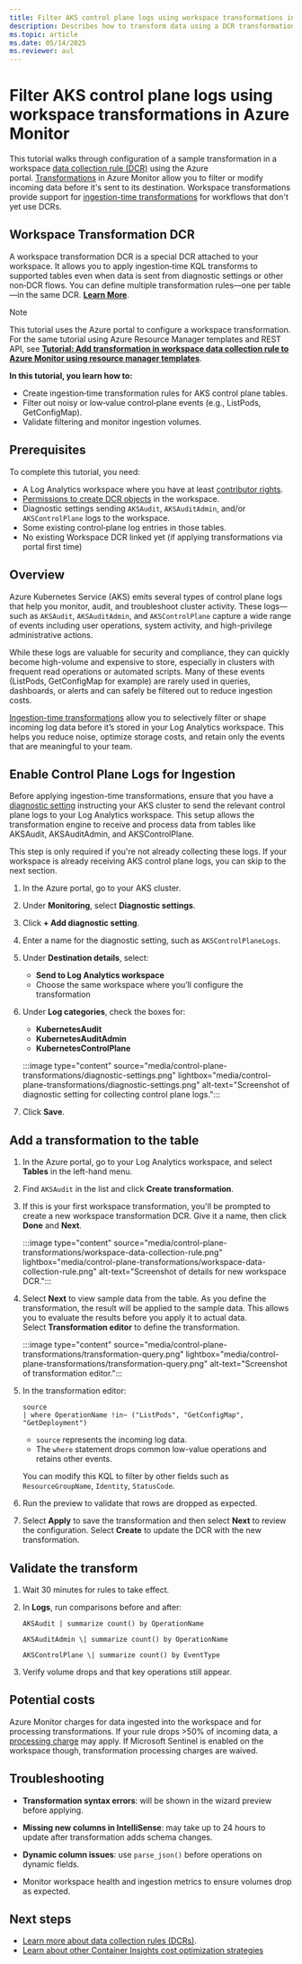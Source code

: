```yaml
---
title: Filter AKS control plane logs using workspace transformations in Azure Monitor
description: Describes how to transform data using a DCR transformation in Container insights.
ms.topic: article
ms.date: 05/14/2025
ms.reviewer: aul
---
```


# Filter AKS control plane logs using workspace transformations in Azure Monitor

This tutorial walks through configuration of a sample transformation in a workspace [data collection rule (DCR)](../data-collection/data-collection-rule-overview.md) using the Azure portal. [Transformations](../data-collection/data-collection-transformations.md) in Azure Monitor allow you to filter or modify incoming data before it's sent to its destination. Workspace transformations provide support for [ingestion-time transformations](../data-collection/data-collection-transformations.md#workspace-transformation-dcr) for workflows that don't yet use DCRs.

## Workspace Transformation DCR
A workspace transformation DCR is a special DCR attached to your workspace. It allows you to apply ingestion‑time KQL transforms to supported tables even when data is sent from diagnostic settings or other non‑DCR flows. You can define multiple transformation rules—one per table—in the same DCR. **[Learn More](../data-collection/data-collection-transformations.md#workspace-transformation-dcr)**.

> [!NOTE]
> This tutorial uses the Azure portal to configure a workspace transformation. For the same tutorial using Azure Resource Manager templates and REST API, see [**Tutorial: Add transformation in workspace data collection rule to Azure Monitor using resource manager templates**](../logs/tutorial-workspace-transformations-api.md).

**In this tutorial, you learn how to:**

- Create ingestion‑time transformation rules for AKS control plane tables.
- Filter out noisy or low‑value control‑plane events (e.g., ListPods, GetConfigMap).
- Validate filtering and monitor ingestion volumes.

## Prerequisites

To complete this tutorial, you need:

- A Log Analytics workspace where you have at least [contributor rights](../logs/manage-access.md#azure-rbac).
- [Permissions to create DCR objects](../data-collection/data-collection-rule-create-edit.md#permissions) in the workspace.
- Diagnostic settings sending `AKSAudit`, `AKSAuditAdmin`, and/or `AKSControlPlane` logs to the workspace.
- Some existing control‑plane log entries in those tables.
- No existing Workspace DCR linked yet (if applying transformations via portal first time)

## Overview

Azure Kubernetes Service (AKS) emits several types of control plane logs that help you monitor, audit, and troubleshoot cluster activity. These logs—such as `AKSAudit`, `AKSAuditAdmin`, and
`AKSControlPlane` capture a wide range of events including user operations, system activity, and high-privilege administrative actions. 

While these logs are valuable for security and compliance, they can quickly become high-volume and expensive to store, especially in clusters with frequent read operations or automated scripts. Many of these events (ListPods, GetConfigMap for example) are rarely used in queries, dashboards, or alerts and can safely be filtered out to reduce ingestion costs.

[Ingestion-time transformations](../data-collection/data-collection-transformations.md) allow you to selectively filter or shape incoming log data before it’s stored in your Log Analytics workspace. This helps you reduce noise, optimize storage costs, and retain only the events that are meaningful to your team.

## Enable Control Plane Logs for Ingestion

Before applying ingestion-time transformations, ensure that you have a [diagnostic setting](../platform/diagnostic-settings.md) instructing your AKS cluster to send the relevant control plane logs to your Log Analytics workspace. This setup allows the transformation engine to receive and process data from tables like AKSAudit, AKSAuditAdmin, and AKSControlPlane.

This step is only required if you're not already collecting these logs. If your workspace is already receiving AKS control plane logs, you can skip to the next section.

1.  In the Azure portal, go to your AKS cluster.
2.  Under **Monitoring**, select **Diagnostic settings**.
3.  Click **+ Add diagnostic setting**.
4.  Enter a name for the diagnostic setting, such as `AKSControlPlaneLogs`.
5.  Under **Destination details**, select:
    - **Send to Log Analytics workspace**
    - Choose the same workspace where you’ll configure the transformation
6.  Under **Log categories**, check the boxes for:
    - **KubernetesAudit**
    - **KubernetesAuditAdmin**
    - **KubernetesControlPlane**

    :::image type="content" source="media/control-plane-transformations/diagnostic-settings.png" lightbox="media/control-plane-transformations/diagnostic-settings.png" alt-text="Screenshot of diagnostic setting for collecting control plane logs.":::

7.  Click **Save**.

## Add a transformation to the table

1.  In the Azure portal, go to your Log Analytics workspace, and select **Tables** in the left-hand menu.

2.  Find `AKSAudit` in the list and click **Create transformation**.

3.  If this is your first workspace transformation, you'll be prompted to create a new workspace transformation DCR. Give it a name, then click **Done** and **Next**.

    :::image type="content" source="media/control-plane-transformations/workspace-data-collection-rule.png" lightbox="media/control-plane-transformations/workspace-data-collection-rule.png" alt-text="Screenshot of details for new workspace DCR.":::

4.  Select **Next** to view sample data from the table. As you define the transformation, the result will be applied to the sample data. This allows you to evaluate the results before you apply it to  actual data. Select **Transformation editor** to define the transformation.

    :::image type="content" source="media/control-plane-transformations/transformation-query.png" lightbox="media/control-plane-transformations/transformation-query.png" alt-text="Screenshot of transformation editor.":::

5.  In the transformation editor:

    ```kusto
    source
    | where OperationName !in~ ("ListPods", "GetConfigMap", "GetDeployment")
    ```

    - `source` represents the incoming log data.
    - The `where` statement drops common low-value operations and retains other events.

    You can modify this KQL to filter by other fields such as `ResourceGroupName`, `Identity`, `StatusCode`.

6. Run the preview to validate that rows are dropped as expected.

7.  Select **Apply** to save the transformation and then select **Next** to review the configuration. Select **Create** to update the DCR with the new transformation.

## Validate the transform 

1.  Wait 30 minutes for rules to take effect.
2.  In **Logs**, run comparisons before and after:

    ```kusto    
    AKSAudit | summarize count() by OperationName

    AKSAuditAdmin \| summarize count() by OperationName

    AKSControlPlane \| summarize count() by EventType
    ```

3.  Verify volume drops and that key operations still appear.

## Potential costs

Azure Monitor charges for data ingested into the workspace and for
processing transformations. If your rule drops \>50% of incoming data, a [processing charge](../data-collection/data-collection-transformations.md#cost-for-transformations) may apply. If Microsoft Sentinel is enabled on the workspace though, transformation processing charges are waived.

## Troubleshooting

- **Transformation syntax errors**: will be shown in the wizard preview   before applying.

- **Missing new columns in IntelliSense**: may take up to 24 hours to  update after transformation adds schema changes.

- **Dynamic column issues**: use `parse_json()` before operations on dynamic fields.

- Monitor workspace health and ingestion metrics to ensure volumes drop as expected.

##  Next steps

- [Learn more about data collection rules (DCRs)](../data-collection/data-collection-rule-overview.md).
- [Learn about other Container Insights cost optimization strategies](../containers/container-insights-cost.md)
